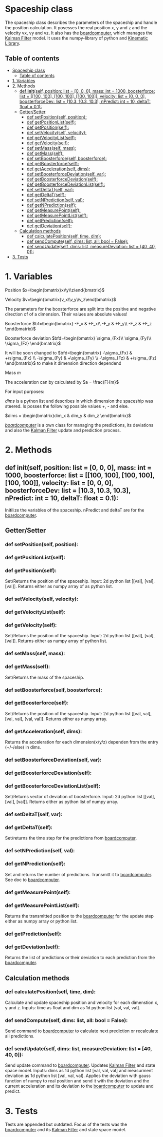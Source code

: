 # Spaceship class

The spaceship class describes the parameters of the spaceship and handle the position calculation. It posesses the real position x, y and z and the velocity vx, vy and vz. It also has the [boardcomputer](boardcomputerClass.md), which manages the [Kalman Filter](kalmanFiler.md) model. It uses the numpy-library of python and [Kinematic Library](kinematicLibrary.md).

## Table of contents

- [Spaceship class](#spaceship-class)
  - [Table of contents](#table-of-contents)
- [1. Variables](#1-variables)
- [2. Methods](#2-methods)
  - [def __init__(self, position: list = \[0, 0, 0\], mass: int = 1000, boosterforce: list = \[\[100, 100\], \[100, 100\], \[100, 100\]\], velocity: list = \[0, 0, 0\], boosterforceDev: list = \[10.3, 10.3, 10.3\], nPredict: int = 10, deltaT: float = 0.1):](#def-initself-position-list--0-0-0-mass-int--1000-boosterforce-list--100-100-100-100-100-100-velocity-list--0-0-0-boosterforcedev-list--103-103-103-npredict-int--10-deltat-float--01)
  - [Getter/Setter](#gettersetter)
    - [def setPosition(self, position):](#def-setpositionself-position)
    - [def getPositionList(self):](#def-getpositionlistself)
    - [def getPosition(self):](#def-getpositionself)
    - [def setVelocity(self, velocity):](#def-setvelocityself-velocity)
    - [def getVelocityList(self):](#def-getvelocitylistself)
    - [def getVelocity(self):](#def-getvelocityself)
    - [def setMass(self, mass):](#def-setmassself-mass)
    - [def getMass(self):](#def-getmassself)
    - [def setBoosterforce(self, boosterforce):](#def-setboosterforceself-boosterforce)
    - [def getBoosterforce(self):](#def-getboosterforceself)
    - [def getAcceleration(self, dims):](#def-getaccelerationself-dims)
    - [def setBoosterforceDeviation(self, var):](#def-setboosterforcedeviationself-var)
    - [def getBoosterforceDeviation(self):](#def-getboosterforcedeviationself)
    - [def getBoosterforceDeviationList(self):](#def-getboosterforcedeviationlistself)
    - [def setDeltaT(self, var):](#def-setdeltatself-var)
    - [def getDeltaT(self):](#def-getdeltatself)
    - [def setNPrediction(self, val):](#def-setnpredictionself-val)
    - [def getNPrediction(self):](#def-getnpredictionself)
    - [def getMeasurePoint(self):](#def-getmeasurepointself)
    - [def getMeasurePointList(self):](#def-getmeasurepointlistself)
    - [def getPrediction(self):](#def-getpredictionself)
    - [def getDeviation(self):](#def-getdeviationself)
  - [Calculation methods](#calculation-methods)
    - [def calculatePosition(self, time, dim):](#def-calculatepositionself-time-dim)
    - [def sendCompute(self, dims: list, all: bool = False):](#def-sendcomputeself-dims-list-all-bool--false)
    - [def sendUpdate(self, dims: list, measureDeviation: list = \[40, 40, 0\]):](#def-sendupdateself-dims-list-measuredeviation-list--40-40-0)
- [3. Tests](#3-tests)


# 1. Variables

Position $x=\begin{bmatrix}x\\y\\z\end{bmatrix}$

Velocity $v=\begin{bmatrix}v_x\\v_y\\v_z\end{bmatrix}$

The parameters for the boosterforce are split into the positive and negative direction of of a dimension. Their values are absolute values!

Boosterforce $bf=\begin{bmatrix}
-F_x & +F_x\\
-F_y & +F_y\\
-F_z & +F_z
\end{bmatrix}$

Boosterforce deviation $bfd=\begin{bmatrix}
\sigma_{Fx}\\
\sigma_{Fy}\\
\sigma_{Fz}
\end{bmatrix}$

It will be soon changed to
$bfd=\begin{bmatrix}
-\sigma_{Fx} & +\sigma_{Fx} \\
-\sigma_{Fy} & +\sigma_{Fy} \\
-\sigma_{Fz} & +\sigma_{Fz} 
\end{bmatrix}$
to make it dimension direction dependend

Mass $m$

The acceleration can by calculated by $a = \frac{F}{m}$

For input purposes:

$dims$ is a python list and describes in which dimension the spaceship was steered. Is posses the following possible values +, - and else.

$dims = \begin{bmatrix}dim_x & dim_y & dim_z \end{bmatrix}$

[$boardcomputer$](boardcomputerClass.md) is a own class for managing the predictions, its deviations and also the [Kalman Filter](kalmanFiler.md) update and prediction process.

# 2. Methods

## def __init__(self, position: list = [0, 0, 0], mass: int = 1000, boosterforce: list = [[100, 100], [100, 100], [100, 100]], velocity: list = [0, 0, 0], boosterforceDev: list = [10.3, 10.3, 10.3], nPredict: int = 10, deltaT: float = 0.1):
Initilize the variables of the spaceship. nPredict and deltaT are for the [boardcomputer](boardcomputerClass.md).

## Getter/Setter
### def setPosition(self, position):
### def getPositionList(self):
### def getPosition(self):
Set/Returns the position of the spaceship. Input: 2d python list [[val], [val], [val]]. Returns either as numpy array of as python list.

### def setVelocity(self, velocity):
### def getVelocityList(self):
### def getVelocity(self):
Set/Returns the position of the spaceship. Input: 2d python list [[val], [val], [val]]. Returns either as numpy array of python list.

### def setMass(self, mass):
### def getMass(self):
Set/Returns the mass of the spaceship.

### def setBoosterforce(self, boosterforce):
### def getBoosterforce(self):
Set/Returns the position of the spaceship. Input: 2d python list [[val, val], [val, val], [val, val]]. Returns either as numpy array.

### def getAcceleration(self, dims):
Returns the acceleration for each dimension(x/y/z) dependen from the entry (+/-/else) in dims.

### def setBoosterforceDeviation(self, var):
### def getBoosterforceDeviation(self):
### def getBoosterforceDeviationList(self):
Set/Returns vector of deviation of boosterforce. Input: 2d python list [[val], [val], [val]]. Returns either as python list of numpy array.

### def setDeltaT(self, var):
### def getDeltaT(self):
Set/returns the time step for the predictions from [boardcomputer](boardcomputerClass.md).
    
### def setNPrediction(self, val):
### def getNPrediction(self):
Set and returns the number of predictions. Transmitt it to [boardcomputer](boardcomputerClass.md). See doc to [boardcomputer](boardcomputerClass.md).

### def getMeasurePoint(self):
### def getMeasurePointList(self):
Returns the transmitted position to the [boardcomputer](boardcomputerClass.md) for the update step either as numpy array or python list.

### def getPrediction(self):
### def getDeviation(self):
Returns the list of predictions or their deviation to each prediction from the [boardcomputer](boardcomputerClass.md).

## Calculation methods

### def calculatePosition(self, time, dim):
Calculate and update spaceship position and velocity for each dimenstion x, y and z. Inputs: time as float and dim as 1d python list [val, val, val].

### def sendCompute(self, dims: list, all: bool = False):
Send command to [boardcomputer](boardcomputerClass.md) to calculate next prediction or recalculate all predictions.

### def sendUpdate(self, dims: list, measureDeviation: list = [40, 40, 0]):
Send update command to [boardcomputer](boardcomputerClass.md). Updates [Kalman Filter](kalmanFilter.md) and state space model. Inputs: dims as 1d python list [val, val, val] and measurment deviation as 1d python list [val, val, val]. Applies the deviation with gauss function of numpy to real position and send it with the deviation and the current acceleration and its deviation to the [boardcomputer](boardcomputerClass.md) to update and predict.

# 3. Tests

Tests are appended but outdated. Focus of the tests was the [boardcomputer](boardcomputerClass.md) and its [Kalman Filter](kalmanFilter.md) and state space model.